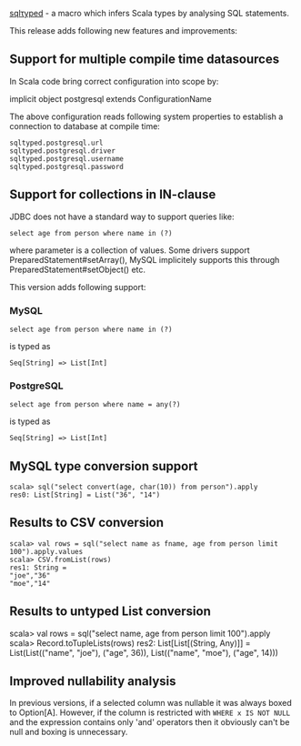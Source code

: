 [sqlτyped](https://github.com/jonifreeman/sqltyped) - a macro which infers Scala types by analysing SQL statements.

This release adds following new features and improvements:

## Support for multiple compile time datasources

In Scala code bring correct configuration into scope by:

   implicit object postgresql extends ConfigurationName

The above configuration reads following system properties to establish a connection to database at compile time:

    sqltyped.postgresql.url
    sqltyped.postgresql.driver
    sqltyped.postgresql.username
    sqltyped.postgresql.password

## Support for collections in IN-clause

JDBC does not have a standard way to support queries like:

    select age from person where name in (?)

where parameter is a collection of values. Some drivers support PreparedStatement#setArray(), MySQL implicitely supports this through PreparedStatement#setObject() etc.

This version adds following support:

### MySQL

    select age from person where name in (?)

is typed as

    Seq[String] => List[Int]

### PostgreSQL

    select age from person where name = any(?)

is typed as

    Seq[String] => List[Int]

## MySQL type conversion support

    scala> sql("select convert(age, char(10)) from person").apply
    res0: List[String] = List("36", "14")

## Results to CSV conversion

    scala> val rows = sql("select name as fname, age from person limit 100").apply.values
    scala> CSV.fromList(rows)
    res1: String = 
    "joe","36"
    "moe","14"

## Results to untyped List conversion

   scala> val rows = sql("select name, age from person limit 100").apply
   scala> Record.toTupleLists(rows)
   res2: List[List[(String, Any)]] = List(List(("name", "joe"), ("age", 36)), List(("name", "moe"), ("age", 14)))

## Improved nullability analysis

In previous versions, if a selected column was nullable it was always boxed to Option[A]. However, if the column is restricted with `WHERE x IS NOT NULL` and the expression contains only 'and' operators then it obviously can't be null and boxing is unnecessary.
